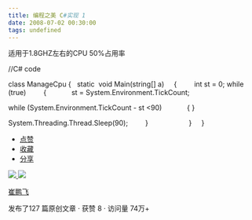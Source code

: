 ```yaml
---
title: 编程之美 C#实现 1
date: 2008-07-02 00:30:00
tags: undefined
---
```

适用于1.8GHZ左右的CPU 50%占用率

//C# code

class ManageCpu {   static  void Main(string[] a)     {         int st = 0;
while (true)         {             st = System.Environment.TickCount;

while (System.Environment.TickCount - st <90)             { }

System.Threading.Thread.Sleep(90);         }                     }     }

  * [ 点赞  ](javascript:;)
  * [ 收藏  ](javascript:;)
  * [ 分享 ](javascript:;)

[ ![](https://profile.csdnimg.cn/5/2/5/3_cuipengfei1)
![](https://g.csdnimg.cn/static/user-reg-year/1x/11.png)
](https://blog.csdn.net/cuipengfei1)

[ 崔鹏飞 ](https://blog.csdn.net/cuipengfei1)

发布了127 篇原创文章  ·  获赞 8  ·  访问量 74万+

